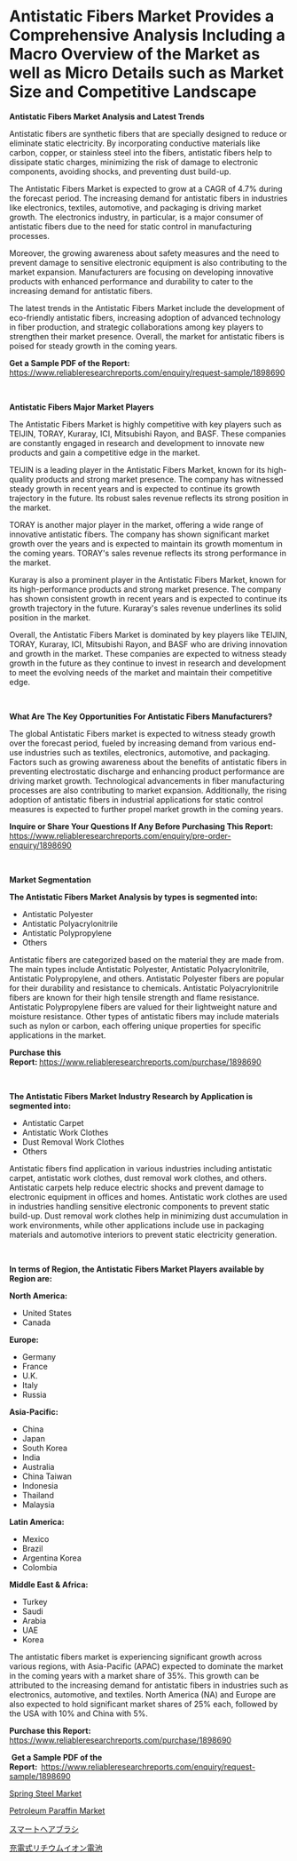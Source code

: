 <p><h1>Antistatic Fibers Market Provides a Comprehensive Analysis Including a Macro Overview of the Market as well as Micro Details such as Market Size and Competitive Landscape</h1></p><p><strong>Antistatic Fibers Market Analysis and Latest Trends</strong></p>
<p><p>Antistatic fibers are synthetic fibers that are specially designed to reduce or eliminate static electricity. By incorporating conductive materials like carbon, copper, or stainless steel into the fibers, antistatic fibers help to dissipate static charges, minimizing the risk of damage to electronic components, avoiding shocks, and preventing dust build-up.</p><p>The Antistatic Fibers Market is expected to grow at a CAGR of 4.7% during the forecast period. The increasing demand for antistatic fibers in industries like electronics, textiles, automotive, and packaging is driving market growth. The electronics industry, in particular, is a major consumer of antistatic fibers due to the need for static control in manufacturing processes.</p><p>Moreover, the growing awareness about safety measures and the need to prevent damage to sensitive electronic equipment is also contributing to the market expansion. Manufacturers are focusing on developing innovative products with enhanced performance and durability to cater to the increasing demand for antistatic fibers.</p><p>The latest trends in the Antistatic Fibers Market include the development of eco-friendly antistatic fibers, increasing adoption of advanced technology in fiber production, and strategic collaborations among key players to strengthen their market presence. Overall, the market for antistatic fibers is poised for steady growth in the coming years.</p></p>
<p><strong>Get a Sample PDF of the Report:&nbsp;</strong> <a href="https://www.reliableresearchreports.com/enquiry/request-sample/1898690">https://www.reliableresearchreports.com/enquiry/request-sample/1898690</a></p>
<p>&nbsp;</p>
<p><strong>Antistatic Fibers Major Market Players</strong></p>
<p><p>The Antistatic Fibers Market is highly competitive with key players such as TEIJIN, TORAY, Kuraray, ICI, Mitsubishi Rayon, and BASF. These companies are constantly engaged in research and development to innovate new products and gain a competitive edge in the market.</p><p>TEIJIN is a leading player in the Antistatic Fibers Market, known for its high-quality products and strong market presence. The company has witnessed steady growth in recent years and is expected to continue its growth trajectory in the future. Its robust sales revenue reflects its strong position in the market.</p><p>TORAY is another major player in the market, offering a wide range of innovative antistatic fibers. The company has shown significant market growth over the years and is expected to maintain its growth momentum in the coming years. TORAY's sales revenue reflects its strong performance in the market.</p><p>Kuraray is also a prominent player in the Antistatic Fibers Market, known for its high-performance products and strong market presence. The company has shown consistent growth in recent years and is expected to continue its growth trajectory in the future. Kuraray's sales revenue underlines its solid position in the market.</p><p>Overall, the Antistatic Fibers Market is dominated by key players like TEIJIN, TORAY, Kuraray, ICI, Mitsubishi Rayon, and BASF who are driving innovation and growth in the market. These companies are expected to witness steady growth in the future as they continue to invest in research and development to meet the evolving needs of the market and maintain their competitive edge.</p></p>
<p>&nbsp;</p>
<p><strong>What Are The Key Opportunities For Antistatic Fibers Manufacturers?</strong></p>
<p><p>The global Antistatic Fibers market is expected to witness steady growth over the forecast period, fueled by increasing demand from various end-use industries such as textiles, electronics, automotive, and packaging. Factors such as growing awareness about the benefits of antistatic fibers in preventing electrostatic discharge and enhancing product performance are driving market growth. Technological advancements in fiber manufacturing processes are also contributing to market expansion. Additionally, the rising adoption of antistatic fibers in industrial applications for static control measures is expected to further propel market growth in the coming years.</p></p>
<p><strong>Inquire or Share Your Questions If Any Before Purchasing This Report:</strong> <a href="https://www.reliableresearchreports.com/enquiry/pre-order-enquiry/1898690">https://www.reliableresearchreports.com/enquiry/pre-order-enquiry/1898690</a></p>
<p>&nbsp;</p>
<p><strong>Market Segmentation</strong></p>
<p><strong>The Antistatic Fibers Market Analysis by types is segmented into:</strong></p>
<p><ul><li>Antistatic Polyester</li><li>Antistatic Polyacrylonitrile</li><li>Antistatic Polypropylene</li><li>Others</li></ul></p>
<p><p>Antistatic fibers are categorized based on the material they are made from. The main types include Antistatic Polyester, Antistatic Polyacrylonitrile, Antistatic Polypropylene, and others. Antistatic Polyester fibers are popular for their durability and resistance to chemicals. Antistatic Polyacrylonitrile fibers are known for their high tensile strength and flame resistance. Antistatic Polypropylene fibers are valued for their lightweight nature and moisture resistance. Other types of antistatic fibers may include materials such as nylon or carbon, each offering unique properties for specific applications in the market.</p></p>
<p><strong>Purchase this Report:&nbsp;</strong><a href="https://www.reliableresearchreports.com/purchase/1898690">https://www.reliableresearchreports.com/purchase/1898690</a></p>
<p>&nbsp;</p>
<p><strong>The Antistatic Fibers Market Industry Research by Application is segmented into:</strong></p>
<p><ul><li>Antistatic Carpet</li><li>Antistatic Work Clothes</li><li>Dust Removal Work Clothes</li><li>Others</li></ul></p>
<p><p>Antistatic fibers find application in various industries including antistatic carpet, antistatic work clothes, dust removal work clothes, and others. Antistatic carpets help reduce electric shocks and prevent damage to electronic equipment in offices and homes. Antistatic work clothes are used in industries handling sensitive electronic components to prevent static build-up. Dust removal work clothes help in minimizing dust accumulation in work environments, while other applications include use in packaging materials and automotive interiors to prevent static electricity generation.</p></p>
<p>&nbsp;</p>
<p><strong>In terms of Region, the Antistatic Fibers Market Players available by Region are:</strong></p>
<p>
    <p> <strong> North America: </strong>
        <ul>
            <li>United States</li>
            <li>Canada</li>
        </ul>
        </p> 
    <p> <strong> Europe: </strong>
        <ul>
            <li>Germany</li>
            <li>France</li>
            <li>U.K.</li>
            <li>Italy</li>
            <li>Russia</li>
        </ul>
        </p> 
    <p> <strong> Asia-Pacific: </strong>
        <ul>
            <li>China</li>
            <li>Japan</li>
            <li>South Korea</li>
            <li>India</li>
            <li>Australia</li>
            <li>China Taiwan</li>
            <li>Indonesia</li>
            <li>Thailand</li>
            <li>Malaysia</li>
        </ul>
        </p> 
    <p> <strong> Latin America: </strong>
        <ul>
            <li>Mexico</li>
            <li>Brazil</li>
            <li>Argentina Korea</li>
            <li>Colombia</li>
        </ul>
        </p> 
    <p> <strong> Middle East & Africa: </strong>
        <ul>
            <li>Turkey</li>
            <li>Saudi</li>
            <li>Arabia</li>
            <li>UAE</li>
            <li>Korea</li>
        </ul>
    </p>
    </p>
<p><p>The antistatic fibers market is experiencing significant growth across various regions, with Asia-Pacific (APAC) expected to dominate the market in the coming years with a market share of 35%. This growth can be attributed to the increasing demand for antistatic fibers in industries such as electronics, automotive, and textiles. North America (NA) and Europe are also expected to hold significant market shares of 25% each, followed by the USA with 10% and China with 5%.</p></p>
<p><strong>Purchase this Report: </strong><a href="https://www.reliableresearchreports.com/purchase/1898690">https://www.reliableresearchreports.com/purchase/1898690</a></p>
<p>&nbsp;<strong>Get a Sample PDF of the Report:&nbsp;&nbsp;</strong><a href="https://www.reliableresearchreports.com/enquiry/request-sample/1898690">https://www.reliableresearchreports.com/enquiry/request-sample/1898690</a></p>
<p><strong></strong></p>
<p><p><a href="https://github.com/seekum/Market-Research-Report-List-1/blob/main/spring-steel-market.md">Spring Steel Market</a></p><p><a href="https://github.com/timeliteaut/Market-Research-Report-List-1/blob/main/petroleum-paraffin-market.md">Petroleum Paraffin Market</a></p><p><a href="https://medium.com/@verniebarton2023/%E3%82%B9%E3%83%9E%E3%83%BC%E3%83%88%E3%83%98%E3%82%A2%E3%83%96%E3%83%A9%E3%82%B7%E5%B8%82%E5%A0%B4-%E7%AB%B6%E4%BA%89%E5%88%86%E6%9E%90-%E5%B8%82%E5%A0%B4%E5%8B%95%E5%90%91-2031%E5%B9%B4%E3%81%BE%E3%81%A7%E3%81%AE%E4%BA%88%E6%B8%AC-8bcbbb9392c6">スマートヘアブラシ</a></p><p><a href="https://medium.com/@verniebarton2023/%E5%85%85%E9%9B%BB%E5%BC%8F%E3%83%AA%E3%83%81%E3%82%A6%E3%83%A0%E3%82%A4%E3%82%AA%E3%83%B3%E9%9B%BB%E6%B1%A0%E5%B8%82%E5%A0%B4-%E7%A8%AE%E9%A1%9E-%E7%94%A8%E9%80%94-%E5%9C%B0%E7%90%86%E3%81%AB%E3%82%88%E3%82%8B%E5%8C%85%E6%8B%AC%E7%9A%84%E3%81%AA%E8%A9%95%E4%BE%A1-c68716a66f86">充電式リチウムイオン電池</a></p></p>